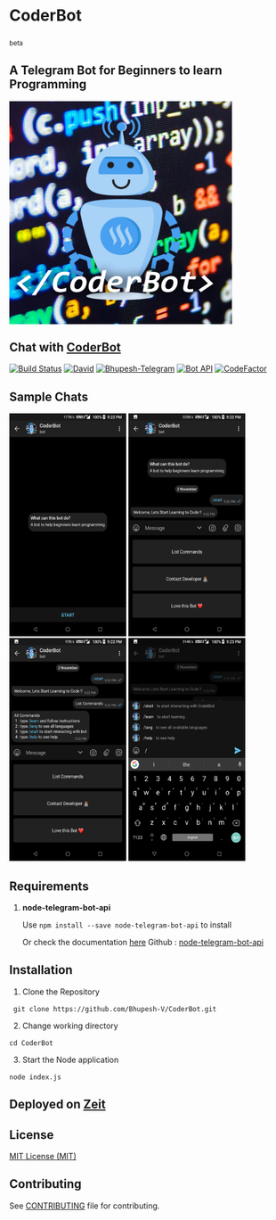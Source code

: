 <h1>CoderBot</h1>
<sub>beta</sub>

## A Telegram Bot for Beginners to learn Programming

<img src="https://github.com/Bhupesh-V/CoderBot/blob/master/Samples/coder_bot.jpg" alt="CoderBot" width="400" height="400" align="center">

## **Chat with [CoderBot](http://telegram.me/bhupesh_bot)**
[![Build Status](https://travis-ci.org/Bhupesh-V/CoderBot.svg?branch=master)](https://travis-ci.org/Bhupesh-V/CoderBot)
[![David](https://img.shields.io/david/expressjs/express.svg)](https://www.npmjs.com/package/telegram-bot-api)
[![Bhupesh-Telegram](https://img.shields.io/badge/Telegram-Bhupesh%20Varshney-green.svg)](https://telegram.me/bhuups)
[![Bot API](https://img.shields.io/badge/Bot%20API-v%204.0.0-blue.svg)](https://core.telegram.org/bots/api)
[![CodeFactor](https://www.codefactor.io/repository/github/bhupesh-v/coderbot/badge)](https://www.codefactor.io/repository/github/bhupesh-v/coderbot)

## Sample Chats
<img src="https://github.com/Bhupesh-V/CoderBot/blob/master/Samples/sample1.png" alt="alt text" width="210" height="400"> <img src="https://github.com/Bhupesh-V/CoderBot/blob/master/Samples/sample2.png" alt="alt text" width="210" height="400"> <img src="https://github.com/Bhupesh-V/CoderBot/blob/master/Samples/sample3.png" alt="alt text" width="210" height="400"> <img src="https://github.com/Bhupesh-V/CoderBot/blob/master/Samples/sample4.png" alt="alt text" width="210" height="400">


## Requirements
1. **node-telegram-bot-api** 

    Use  ``` npm install --save node-telegram-bot-api ```  to install
    
    Or check the documentation [here](https://www.npmjs.com/package/telegram-bot-api) 
    Github : [node-telegram-bot-api](https://github.com/yagop/node-telegram-bot-api)
## Installation
1. Clone the Repository
```
 git clone https://github.com/Bhupesh-V/CoderBot.git
```
2. Change working directory
```
cd CoderBot
```
3. Start the Node application
```
node index.js
```
## Deployed on [Zeit](https://zeit.co/now)

## License
[MIT License (MIT)](https://github.com/Bhupesh-V/CoderBot/blob/master/LICENSE)

## Contributing
See [CONTRIBUTING](CONTRIBUTING.md) file for contributing.
